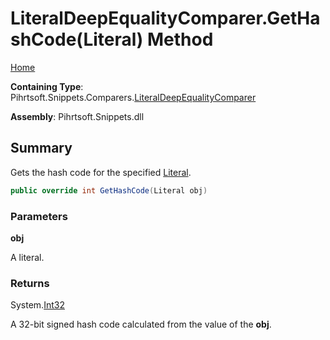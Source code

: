 # LiteralDeepEqualityComparer\.GetHashCode\(Literal\) Method

[Home](../../../../../README.md)

**Containing Type**: Pihrtsoft\.Snippets\.Comparers\.[LiteralDeepEqualityComparer](../README.md)

**Assembly**: Pihrtsoft\.Snippets\.dll

## Summary

Gets the hash code for the specified [Literal](../../../Literal/README.md)\.

```csharp
public override int GetHashCode(Literal obj)
```

### Parameters

**obj**

A literal\.

### Returns

System\.[Int32](https://docs.microsoft.com/en-us/dotnet/api/system.int32)

A 32\-bit signed hash code calculated from the value of the **obj**\.